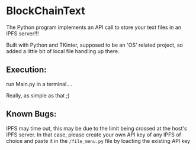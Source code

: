 # BlockChainText
The Python program implements an API call to store your text files in an IPFS server!!!

Built with Python and TKinter, supposed to be an 'OS' related project, so added a little bit of local file handling up there.

## Execution:

run Main.py in a terminal....


Really, as simple as that ;)

## Known Bugs:

IPFS may time out, this may be due to the limit being crossed at the host's IPFS server. In that case, please create your own API key of any IPFS of choice and paste it in the `/file_menu.py` file by loacting the existing API key
